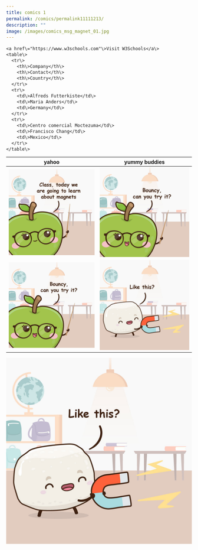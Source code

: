 ```yaml
---
title: comics 1
permalink: /comics/permalink11111213/
description: ""
image: /images/comics_msg_magnet_01.jpg
---
```

```
<a href\="https://www.w3schools.com"\>Visit W3Schools</a\>
<table\>  
  <tr\>  
    <th\>Company</th\>  
    <th\>Contact</th\>  
    <th\>Country</th\>  
  </tr\>  
  <tr\>  
    <td\>Alfreds Futterkiste</td\>  
    <td\>Maria Anders</td\>  
    <td\>Germany</td\>  
  </tr\>  
  <tr\>  
    <td\>Centro comercial Moctezuma</td\>  
    <td\>Francisco Chang</td\>  
    <td\>Mexico</td\>  
  </tr\>  
</table\>
```

| yahoo |  yummy buddies |
| - | - |
| ![](/images/comics_msg_magnet_01.jpg) |  ![](/images/comics_msg_magnet_02.jpg) |
| ![](/images/comics_msg_magnet_02.jpg) |  ![](/images/comics_msg_magnet_03.jpg) |

![](/images/comics_msg_magnet_03.jpg)